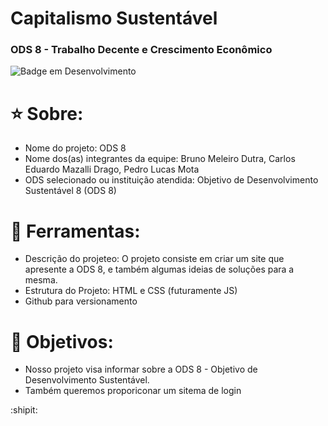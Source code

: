 # Capitalismo Sustentável
### ODS 8 - Trabalho Decente e Crescimento Econômico
![Badge em Desenvolvimento](http://img.shields.io/static/v1?label=STATUS&message=EM%20DESENVOLVIMENTO&color=GREEN&style=for-the-badge)

# :star: Sobre:

- Nome do projeto: ODS 8
- Nome dos(as) integrantes da equipe: Bruno Meleiro Dutra, Carlos Eduardo Mazalli Drago, Pedro Lucas Mota
- ODS selecionado ou instituição atendida: Objetivo de Desenvolvimento Sustentável 8 (ODS 8)


# :hammer: Ferramentas:
 
- Descrição do projeteo: O projeto consiste em criar um site que apresente a ODS 8, e  também algumas ideias de soluções para a mesma.
- Estrutura do Projeto: HTML e CSS (futuramente JS)
- Github para versionamento


# :flags: Objetivos:

- Nosso projeto visa informar sobre a ODS 8 - Objetivo de Desenvolvimento Sustentável.
- Também queremos proporiconar um sitema de login 


:shipit:
